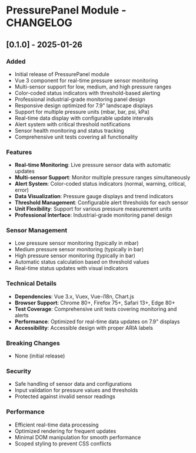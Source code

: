 # PressurePanel Module - CHANGELOG

## [0.1.0] - 2025-01-26

### Added
- Initial release of PressurePanel module
- Vue 3 component for real-time pressure sensor monitoring
- Multi-sensor support for low, medium, and high pressure ranges
- Color-coded status indicators with threshold-based alerting
- Professional industrial-grade monitoring panel design
- Responsive design optimized for 7.9" landscape displays
- Support for multiple pressure units (mbar, bar, psi, kPa)
- Real-time data display with configurable update intervals
- Alert system with critical threshold notifications
- Sensor health monitoring and status tracking
- Comprehensive unit tests covering all functionality

### Features
- **Real-time Monitoring**: Live pressure sensor data with automatic updates
- **Multi-sensor Support**: Monitor multiple pressure ranges simultaneously
- **Alert System**: Color-coded status indicators (normal, warning, critical, error)
- **Data Visualization**: Pressure gauge displays and trend indicators
- **Threshold Management**: Configurable alert thresholds for each sensor
- **Unit Flexibility**: Support for various pressure measurement units
- **Professional Interface**: Industrial-grade monitoring panel design

### Sensor Management
- Low pressure sensor monitoring (typically in mbar)
- Medium pressure sensor monitoring (typically in bar)
- High pressure sensor monitoring (typically in bar)
- Automatic status calculation based on threshold values
- Real-time status updates with visual indicators

### Technical Details
- **Dependencies**: Vue 3.x, Vuex, Vue-i18n, Chart.js
- **Browser Support**: Chrome 80+, Firefox 75+, Safari 13+, Edge 80+
- **Test Coverage**: Comprehensive unit tests covering monitoring and alerts
- **Performance**: Optimized for real-time data updates on 7.9" displays
- **Accessibility**: Accessible design with proper ARIA labels

### Breaking Changes
- None (initial release)

### Security
- Safe handling of sensor data and configurations
- Input validation for pressure values and thresholds
- Protected against invalid sensor readings

### Performance
- Efficient real-time data processing
- Optimized rendering for frequent updates
- Minimal DOM manipulation for smooth performance
- Scoped styling to prevent CSS conflicts
